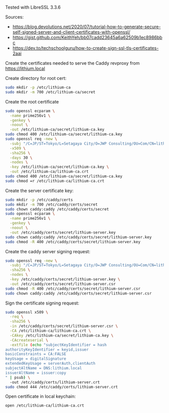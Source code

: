 Tested with LibreSSL 3.3.6

Sources:

- https://blog.devolutions.net/2020/07/tutorial-how-to-generate-secure-self-signed-server-and-client-certificates-with-openssl/
- https://gist.github.com/KeithYeh/bb07cadd23645a6a62509b1ec8986bbc
- https://dev.to/techschoolguru/how-to-create-sign-ssl-tls-certificates-2aai

Create the certificates needed to serve the Caddy revproxy from
https://lithium.local

Create directory for root cert:

```bash
sudo mkdir -p /etc/lithium-ca
sudo mkdir -m 700 /etc/lithium-ca/secret
```

Create the root certificate

```bash
sudo openssl ecparam \
  -name prime256v1 \
  -genkey \
  -noout \
  -out /etc/lithium-ca/secret/lithium-ca.key
sudo chmod 400 /etc/lithium-ca/secret/lithium-ca.key
sudo openssl req -new \
  -subj "/C=JP/ST=Tokyo/L=Setagaya City/O=JWP Consulting/OU=Com/CN=lithium Root" \
  -x509 \
  -sha256 \
  -days 30 \
  -nodes \
  -key /etc/lithium-ca/secret/lithium-ca.key \
  -out /etc/lithium-ca/lithium-ca.crt
sudo chmod 400 /etc/lithium-ca/secret/lithium-ca.key
sudo chmod =r /etc/lithium-ca/lithium-ca.crt
```

Create the server certificate key:

```bash
sudo mkdir -p /etc/caddy/certs
sudo mkdir -m 700 /etc/caddy/certs/secret
sudo chown caddy:caddy /etc/caddy/certs/secret
sudo openssl ecparam \
  -name prime256v1 \
  -genkey \
  -noout \
  -out /etc/caddy/certs/secret/lithium-server.key
sudo chown caddy:caddy /etc/caddy/certs/secret/lithium-server.key
sudo chmod -R 400 /etc/caddy/certs/secret/lithium-server.key
```

Create the caddy server signing request:

```bash
sudo openssl req -new \
  -subj "/C=JP/ST=Tokyo/L=Setagaya City/O=JWP Consulting/OU=Com/CN=lithium.local" \
  -sha256 \
  -nodes \
  -key /etc/caddy/certs/secret/lithium-server.key \
  -out /etc/caddy/certs/secret/lithium-server.csr
sudo chmod -R 400 /etc/caddy/certs/secret/lithium-server.csr
sudo chown caddy:caddy /etc/caddy/certs/secret/lithium-server.csr
```

Sign the certificate signing request:

```bash
sudo openssl x509 \
  -req \
  -sha256 \
  -in /etc/caddy/certs/secret/lithium-server.csr \
  -CA /etc/lithium-ca/lithium-ca.crt \
  -CAkey /etc/lithium-ca/secret/lithium-ca.key \
  -CAcreateserial \
  -extfile (echo "subjectKeyIdentifier = hash
authorityKeyIdentifier = keyid,issuer
basicConstraints = CA:FALSE
keyUsage = digitalSignature
extendedKeyUsage = serverAuth,clientAuth
subjectAltName = DNS:lithium.local
issuerAltName = issuer:copy
" | psub) \
  -out /etc/caddy/certs/lithium-server.crt
sudo chmod 444 /etc/caddy/certs/lithium-server.crt
```

Open certificate in local keychain:

```bash
open /etc/lithium-ca/lithium-ca.crt
```

